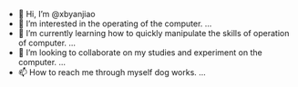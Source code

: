 - 👋 Hi, I’m @xbyanjiao
- 👀 I’m interested in the operating of the computer.  ...
- 🌱 I’m currently learning how to quickly manipulate the skills of operation of computer.  ...
- 💞️ I’m looking to collaborate on my studies and experiment on the computer. ...
- 📫 How to reach me through myself dog works. ...

<!---
xbyanjiao/xbyanjiao is a ✨ special ✨ repository because its `README.md` (this file) appears on your GitHub profile.
You can click the Preview link to take a look at your changes.
--->
